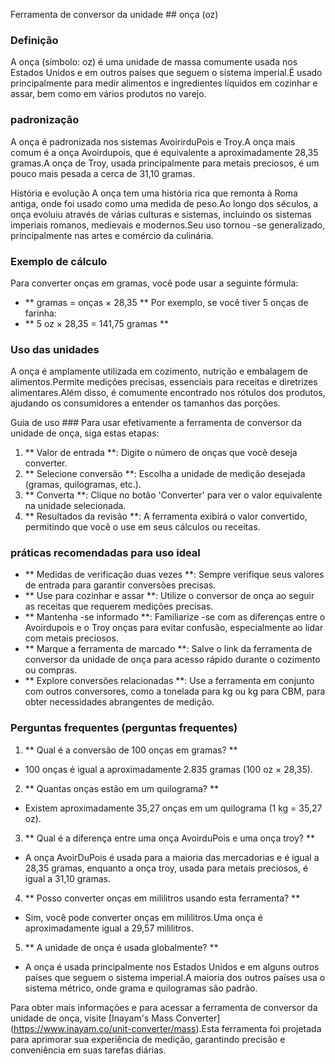 Ferramenta de conversor da unidade ## onça (oz)

### Definição
A onça (símbolo: oz) é uma unidade de massa comumente usada nos Estados Unidos e em outros países que seguem o sistema imperial.É usado principalmente para medir alimentos e ingredientes líquidos em cozinhar e assar, bem como em vários produtos no varejo.

### padronização
A onça é padronizada nos sistemas AvoirirduPois e Troy.A onça mais comum é a onça Avoirdupois, que é equivalente a aproximadamente 28,35 gramas.A onça de Troy, usada principalmente para metais preciosos, é um pouco mais pesada a cerca de 31,10 gramas.

História e evolução
A onça tem uma história rica que remonta à Roma antiga, onde foi usado como uma medida de peso.Ao longo dos séculos, a onça evoluiu através de várias culturas e sistemas, incluindo os sistemas imperiais romanos, medievais e modernos.Seu uso tornou -se generalizado, principalmente nas artes e comércio da culinária.

### Exemplo de cálculo
Para converter onças em gramas, você pode usar a seguinte fórmula:
- ** gramas = onças × 28,35 **
Por exemplo, se você tiver 5 onças de farinha:
- ** 5 oz × 28,35 = 141,75 gramas **

### Uso das unidades
A onça é amplamente utilizada em cozimento, nutrição e embalagem de alimentos.Permite medições precisas, essenciais para receitas e diretrizes alimentares.Além disso, é comumente encontrado nos rótulos dos produtos, ajudando os consumidores a entender os tamanhos das porções.

Guia de uso ###
Para usar efetivamente a ferramenta de conversor da unidade de onça, siga estas etapas:
1. ** Valor de entrada **: Digite o número de onças que você deseja converter.
2. ** Selecione conversão **: Escolha a unidade de medição desejada (gramas, quilogramas, etc.).
3. ** Converta **: Clique no botão 'Converter' para ver o valor equivalente na unidade selecionada.
4. ** Resultados da revisão **: A ferramenta exibirá o valor convertido, permitindo que você o use em seus cálculos ou receitas.

### práticas recomendadas para uso ideal
- ** Medidas de verificação duas vezes **: Sempre verifique seus valores de entrada para garantir conversões precisas.
- ** Use para cozinhar e assar **: Utilize o conversor de onça ao seguir as receitas que requerem medições precisas.
- ** Mantenha -se informado **: Familiarize -se com as diferenças entre o Avoirdupois e o Troy onças para evitar confusão, especialmente ao lidar com metais preciosos.
- ** Marque a ferramenta de marcado **: Salve o link da ferramenta de conversor da unidade de onça para acesso rápido durante o cozimento ou compras.
- ** Explore conversões relacionadas **: Use a ferramenta em conjunto com outros conversores, como a tonelada para kg ou kg para CBM, para obter necessidades abrangentes de medição.

### Perguntas frequentes (perguntas frequentes)

1. ** Qual é a conversão de 100 onças em gramas? **
- 100 onças é igual a aproximadamente 2.835 gramas (100 oz × 28,35).

2. ** Quantas onças estão em um quilograma? **
- Existem aproximadamente 35,27 onças em um quilograma (1 kg = 35,27 oz).

3. ** Qual é a diferença entre uma onça AvoirduPois e uma onça troy? **
- A onça AvoirDuPois é usada para a maioria das mercadorias e é igual a 28,35 gramas, enquanto a onça troy, usada para metais preciosos, é igual a 31,10 gramas.

4. ** Posso converter onças em mililitros usando esta ferramenta? **
- Sim, você pode converter onças em mililitros.Uma onça é aproximadamente igual a 29,57 mililitros.

5. ** A unidade de onça é usada globalmente? **
- A onça é usada principalmente nos Estados Unidos e em alguns outros países que seguem o sistema imperial.A maioria dos outros países usa o sistema métrico, onde grama e quilogramas são padrão.

Para obter mais informações e para acessar a ferramenta de conversor da unidade de onça, visite [Inayam's Mass Converter] (https://www.inayam.co/unit-converter/mass).Esta ferramenta foi projetada para aprimorar sua experiência de medição, garantindo precisão e conveniência em suas tarefas diárias.